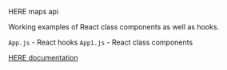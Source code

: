 HERE maps api

Working examples of React class components as well as hooks. 

`App.js` - React hooks
`App1.js` - React class components 

[HERE documentation](https://developer.here.com/documentation/maps/3.1.26.0/dev_guide/topics/react-practices.html)
